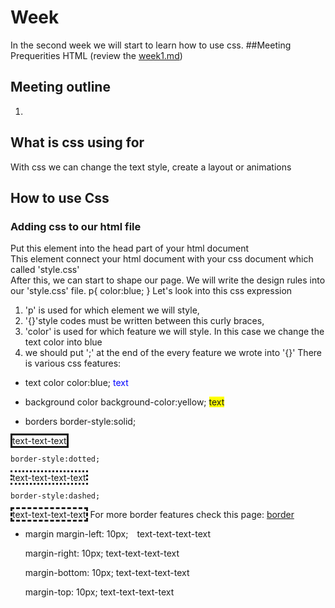 # Week
In the second week we will start to learn how to use css.
##Meeting Prequerities
HTML (review the [week1.md](https://github.com/DSCMetu/WebCloudLessons/blob/main/week1/week1.md))
## Meeting outline
1. 



## What is css using for
With css we can change the text style, create a layout or animations

## How to use Css

### Adding css to our html file
Put this element into the head part of your html document  
	<link rel="stylesheet" href="style.css" />
This element connect your html document with your css document which called 'style.css'  
After this, we can start to shape our page. We will write the design rules into our 'style.css' file.
	p{
	color:blue;
	}
Let's look into this css expression
1. 'p' is used for which element we will style,
2. '{}'style codes must be written between this curly braces,
3. 'color' is used for which feature we will style. In this case we change the text color into blue
4. we should put ';' at the end of the every feature we wrote into '{}'
There is various css features:
- text color
	color:blue;
<span style="color:blue;">text</span>
- background color
	background-color:yellow;
<span style="background-color:yellow;">text</span>

- borders
	border-style:solid;
	
<span style="border-style:solid;">text-text-text</span>

	border-style:dotted;
	
<span style="border-style:dotted;">text-text-text-text</span>

	border-style:dashed;
	
<span style="border-style:dashed;">text-text-text-text</span>
For more border features check this page: [border](https://developer.mozilla.org/en-US/docs/Web/CSS/border) 
- margin
	margin-left: 10px;
<span style="margin-left: 10px;">text-text-text-text</span>

	margin-right: 10px;
<span style="margin-right: 10px;">text-text-text-text</span>

	margin-bottom: 10px;
<span style="margin-bottom: 10px;">text-text-text-text</span>

	margin-top: 10px;
<span style="margin-top: 10px;">text-text-text-text</span>
